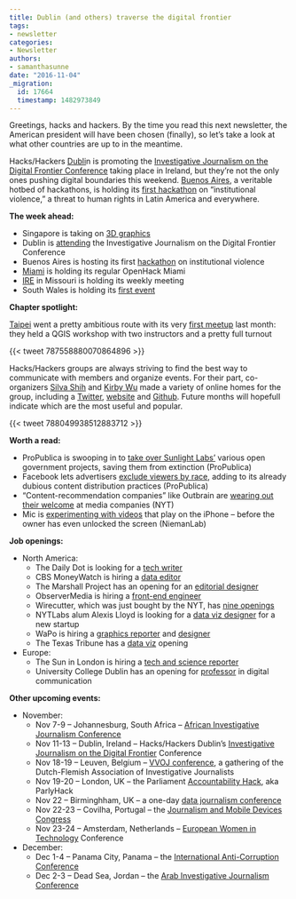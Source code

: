 ```yaml
---
title: Dublin (and others) traverse the digital frontier
tags:
- newsletter
categories:
- Newsletter
authors:
- samanthasunne
date: "2016-11-04"
_migration:
  id: 17664
  timestamp: 1482973849
---
```


Greetings, hacks and hackers. By the time you read this next newsletter, the American president will have been chosen (finally), so let&#8217;s take a look at what other countries are up to in the meantime.

Hacks/Hackers [Dubli][1]n is promoting the [Investigative Journalism on the Digital Frontier Conference][2] taking place in Ireland, but they&#8217;re not the only ones pushing digital boundaries this weekend. [Buenos Aires][3], a veritable hotbed of hackathons, is holding its [first hackathon][4] on &#8220;institutional violence,&#8221; a threat to human rights in Latin America and everywhere.

**The week ahead:**

  * Singapore is taking on [3D graphics][5]
  * Dublin is [attending][2] the Investigative Journalism on the Digital Frontier Conference
  * Buenos Aires is hosting its first [hackathon][4] on institutional violence
  * [Miami][6] is holding its regular OpenHack Miami
  * [IRE][7] in Missouri is holding its weekly meeting
  * South Wales is holding its [first event][8]

**Chapter spotlight:**

[Taipei][9] went a pretty ambitious route with its very [first meetup][10] last month: they held a QGIS workshop with two instructors and a pretty full turnout

{{< tweet 787558880070864896 >}}

Hacks/Hackers groups are always striving to find the best way to communicate with members and organize events. For their part, co-organizers [Silva Shih][11] and [Kirby Wu][12] made a variety of online homes for the group, including a [Twitter][13], [website][9] and [Github][14]. Future months will hopefull indicate which are the most useful and popular.

{{< tweet 788049938512883712 >}}

**Worth a read:**

  * ProPublica is swooping in to [take over Sunlight Labs&#8217;][15] various open government projects, saving them from extinction (ProPublica)
  * Facebook lets advertisers [exclude viewers by race][16], adding to its already dubious content distribution practices (ProPublica)
  * &#8220;Content-recommendation companies&#8221; like Outbrain are [wearing out their welcome][17] at media companies (NYT)
  * Mic is [experimenting with videos][18] that play on the iPhone &#8211; before the owner has even unlocked the screen (NiemanLab)

**Job openings:**

  * North America: 
      * The Daily Dot is looking for a [tech writer][19]
      * CBS MoneyWatch is hiring a [data editor][20]
      * The Marshall Project has an opening for an [editorial designer][21]
      * ObserverMedia is hiring a [front-end engineer][22]
      * Wirecutter, which was just bought by the NYT, has [nine openings][23]
      * NYTLabs alum Alexis Lloyd is looking for a [data viz designer][24] for a new startup
      * WaPo is hiring a [graphics reporter][25] and [designer][26]
      * The Texas Tribune has a [data viz][27] opening
  * Europe: 
      * The Sun in London is hiring a [tech and science reporter][28]
      * University College Dublin has an opening for [professor][29] in digital communication

**Other upcoming events:**

  * November: 
      * Nov 7-9 &#8211; Johannesburg, South Africa &#8211; [African Investigative Journalism Conference][30]
      * Nov 11-13 &#8211; Dublin, Ireland &#8211; Hacks/Hackers Dublin&#8217;s [Investigative Journalism on the Digital Frontier][2] Conference
      * Nov 18-19 &#8211; Leuven, Belgium &#8211; [VVOJ conference][31], a gathering of the Dutch-Flemish Association of Investigative Journalists
      * Nov 19-20 &#8211; London, UK &#8211; the Parliament [Accountability Hack][32], aka ParlyHack
      * Nov 22 &#8211; Birminghham, UK &#8211; a one-day [data journalism conference][33]
      * Nov 22-23 &#8211; Covilha, Portugal &#8211; the [Journalism and Mobile Devices Congress][34]
      * Nov 23-24 &#8211; Amsterdam, Netherlands &#8211; [European Women in Technology][35] Conference
  * December: 
      * Dec 1-4 &#8211; Panama City, Panama &#8211; the [International Anti-Corruption Conference][36]
      * Dec 2-3 &#8211; Dead Sea, Jordan &#8211; the [Arab Investigative Journalism Conference][37]

 [1]: https://www.meetup.com/hacks-hackers-dublin/
 [2]: http://www.meetup.com/hacks-hackers-dublin/events/235157683/
 [3]: https://www.meetup.com/HacksHackersBA/
 [4]: http://www.meetup.com/HacksHackersBA/events/235283491/
 [5]: http://www.meetup.com/Hacks-Hackers-Singapore/events/235127287/
 [6]: http://www.meetup.com/Hacks-Hackers-Miami/
 [7]: http://www.meetup.com/hackshackersIRE/
 [8]: https://www.facebook.com/events/1739019203030782
 [9]: http://hackshackers.taipei/
 [10]: http://www.accupass.com/go/hhtpe01
 [11]: https://twitter.com/silvashih
 [12]: http://www.tkirby.org/
 [13]: https://twitter.com/hackshackersTPE
 [14]: https://github.com/hackshackerstaipei
 [15]: http://www.propublica.org/article/taking-cues-and-some-projects-from-sunlight-labs
 [16]: http://www.propublica.org/article/facebook-lets-advertisers-exclude-users-by-race
 [17]: http://www.nytimes.com/2016/10/31/business/media/publishers-rethink-outbrain-taboola-ads.html
 [18]: http://www.niemanlab.org/2016/11/mic-is-now-sending-iphones-push-notifications-with-videos-that-play-right-on-the-lock-screen/
 [19]: https://www.mediabistro.com/jobs/description/349836/technology-writer/?TrackID=52
 [20]: http://talkingbiznews.com/biz-news-help-wanted/cbs-moneywatch-seeks-data-editorvideo-producer/
 [21]: https://www.themarshallproject.org/jobs/editorial-designer#.5HYIkRwl0
 [22]: http://www.observermedia.com/careers/frontend-engineer
 [23]: http://www.nytco.com/?s=wirecutter&post_type=careers
 [24]: https://twitter.com/alexislloyd/status/793472431360970752
 [25]: https://t.co/5LoyGdInpB
 [26]: https://t.co/vJZhN0oqlq
 [27]: https://www.texastribune.org/jobs/data-vizualization-developer/
 [28]: http://www.gorkanajobs.co.uk/job/65507/the-sun-technology-and-science-reporter/?deviceType=Desktop&TrackID=1#sc=rss&me=feed&cm=general
 [29]: http://bit.ly/2fF5MY1
 [30]: http://www.journalism.co.za/aijc/
 [31]: http://www.vvoj.nl/leuven2016/
 [32]: https://www.eventbrite.co.uk/e/accountability-hack-2016-tickets-28856127454?aff=efbevent
 [33]: https://www.eventbrite.co.uk/e/data-journalism-uk-2016-tickets-28661083071
 [34]: http://ijnet.org/en/opportunities/conference-focuses-mobile-journalism-portugal
 [35]: http://www.europeanwomenintech.com/#!register/z49gr
 [36]: http://16iacc.org/
 [37]: http://en.arij.net/